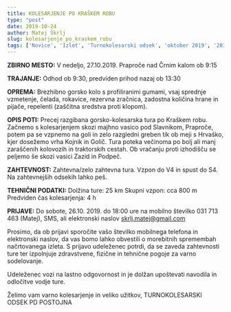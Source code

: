 ```yaml
---
title: KOLESARJENJE PO KRAŠKEM ROBU
type: "post"
date: 2019-10-24
author: Matej Škrlj
slug: kolesarjenje_po_kraskem_robu
tags: ['Novice', 'Izlet', 'Turnokolesarski odsek', 'oktober 2019', '2019']
---
```


**ZBIRNO MESTO:**
V nedeljo, 27.10.2019. Praproče nad Črnim kalom ob 9:15

**TRAJANJE:**
Odhod ob 9:30, predviden prihod nazaj ob 13:30

**OPREMA:**
Brezhibno gorsko kolo s profiliranimi gumami, vsaj sprednje vzmetenje, čelada, rokavice, rezervna zračnica, zadostna količina hrane in pijače, repelenti (zaščitna sredstva proti klopom).
<!--more--> 

**OPIS POTI:**
Precej razgibana gorsko-kolesarska tura po Kraškem robu. Začnemo s kolesarjenjem skozi majhno vasico pod Slavnikom, Praproče, potem pa se vzpnemo na goli in zelo razgledni greben tik ob meji s Hrvaško, kjer dosežemo vrha Kojnik in Golič. Tura poteka večinoma po bolj ali manj zaraščenih kolovozih in traktorskih cestah. Ob vračanju proti izhodišču se peljemo še skozi vasici Zazid in Podpeč.

**ZAHTEVNOST:**
Zahtevna/zelo zahtevna tura. Vzpon do V4 in spust do S4.
Na zahtevnejših odsekih lahko peš.

**TEHNIČNI PODATKI:**
Dolžina ture: 25 km
Skupni vzpon: cca 800 m
Predviden čas kolesarjenja: 4 h

**PRIJAVE:**
Do sobote, 26.10. 2019. do 18:00 ure na mobilno številko 031 713 463 (Matej), SMS, ali elektronski naslov skrlj.matej@gmail.com

Prosimo, da ob prijavi sporočite vašo številko mobilnega telefona in elektronski naslov, da vas bomo lahko obvestili o morebitnih spremembah načrtovanega izleta. S prijavo udeleženec potrdi, da se zaveda zahtevnosti ture ter izpolnjuje zdravstvene, fizične in tehnične pogoje za varno sodelovanje.

Udeleženec vozi na lastno odgovornost in je dolžan upoštevati navodila in odločitve vodje ture.

Želimo vam varno kolesarjenje in veliko užitkov,
TURNOKOLESARSKI ODSEK PD POSTOJNA
